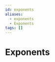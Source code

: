 ```yaml
---
id: exponents
aliases:
  - exponents
  - Exponents
tags: []
---
```


# Exponents

<!-- TODO: Add information about exponents  -->
